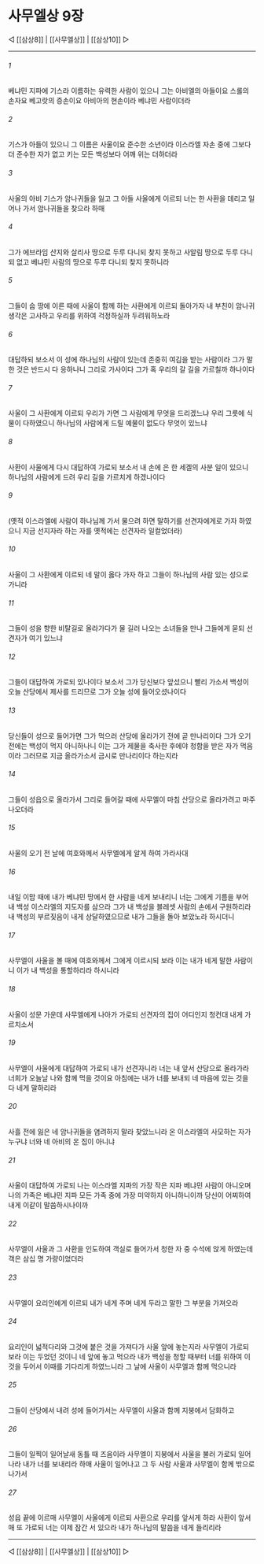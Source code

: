 # 사무엘상 9장

◁ [[삼상8]] | [[사무엘상]] | [[삼상10]] ▷
***

###### 1
베냐민 지파에 기스라 이름하는 유력한 사람이 있으니 그는 아비엘의 아들이요 스롤의 손자요 베고랏의 증손이요 아비아의 현손이라 베냐민 사람이더라

###### 2
기스가 아들이 있으니 그 이름은 사울이요 준수한 소년이라 이스라엘 자손 중에 그보다 더 준수한 자가 없고 키는 모든 백성보다 어깨 위는 더하더라

###### 3
사울의 아비 기스가 암나귀들을 잃고 그 아들 사울에게 이르되 너는 한 사환을 데리고 일어나 가서 암나귀들을 찾으라 하매

###### 4
그가 에브라임 산지와 살리사 땅으로 두루 다니되 찾지 못하고 사알림 땅으로 두루 다니되 없고 베냐민 사람의 땅으로 두루 다니되 찾지 못하니라

###### 5
그들이 숩 땅에 이른 때에 사울이 함께 하는 사환에게 이르되 돌아가자 내 부친이 암나귀 생각은 고사하고 우리를 위하여 걱정하실까 두려워하노라

###### 6
대답하되 보소서 이 성에 하나님의 사람이 있는데 존중히 여김을 받는 사람이라 그가 말한 것은 반드시 다 응하나니 그리로 가사이다 그가 혹 우리의 갈 길을 가르칠까 하나이다

###### 7
사울이 그 사환에게 이르되 우리가 가면 그 사람에게 무엇을 드리겠느냐 우리 그릇에 식물이 다하였으니 하나님의 사람에게 드릴 예물이 없도다 무엇이 있느냐

###### 8
사환이 사울에게 다시 대답하여 가로되 보소서 내 손에 은 한 세겔의 사분 일이 있으니 하나님의 사람에게 드려 우리 길을 가르치게 하겠나이다

###### 9
(옛적 이스라엘에 사람이 하나님께 가서 물으려 하면 말하기를 선견자에게로 가자 하였으니 지금 선지자라 하는 자를 옛적에는 선견자라 일컬었더라)

###### 10
사울이 그 사환에게 이르되 네 말이 옳다 가자 하고 그들이 하나님의 사람 있는 성으로 가니라

###### 11
그들이 성을 향한 비탈길로 올라가다가 물 길러 나오는 소녀들을 만나 그들에게 묻되 선견자가 여기 있느냐

###### 12
그들이 대답하여 가로되 있나이다 보소서 그가 당신보다 앞섰으니 빨리 가소서 백성이 오늘 산당에서 제사를 드리므로 그가 오늘 성에 들어오셨나이다

###### 13
당신들이 성으로 들어가면 그가 먹으러 산당에 올라가기 전에 곧 만나리이다 그가 오기 전에는 백성이 먹지 아니하나니 이는 그가 제물을 축사한 후에야 청함을 받은 자가 먹음이라 그러므로 지금 올라가소서 금시로 만나리이다 하는지라

###### 14
그들이 성읍으로 올라가서 그리로 들어갈 때에 사무엘이 마침 산당으로 올라가려고 마주 나오더라

###### 15
사울의 오기 전 날에 여호와께서 사무엘에게 알게 하여 가라사대

###### 16
내일 이맘 때에 내가 베냐민 땅에서 한 사람을 네게 보내리니 너는 그에게 기름을 부어 내 백성 이스라엘의 지도자를 삼으라 그가 내 백성을 블레셋 사람의 손에서 구원하리라 내 백성의 부르짖음이 내게 상달하였으므로 내가 그들을 돌아 보았노라 하시더니

###### 17
사무엘이 사울을 볼 때에 여호와께서 그에게 이르시되 보라 이는 내가 네게 말한 사람이니 이가 내 백성을 통할하리라 하시니라

###### 18
사울이 성문 가운데 사무엘에게 나아가 가로되 선견자의 집이 어디인지 청컨대 내게 가르치소서

###### 19
사무엘이 사울에게 대답하여 가로되 내가 선견자니라 너는 내 앞서 산당으로 올라가라 너희가 오늘날 나와 함께 먹을 것이요 아침에는 내가 너를 보내되 네 마음에 있는 것을 다 네게 말하리라

###### 20
사흘 전에 잃은 네 암나귀들을 염려하지 말라 찾았느니라 온 이스라엘의 사모하는 자가 누구냐 너와 네 아비의 온 집이 아니냐

###### 21
사울이 대답하여 가로되 나는 이스라엘 지파의 가장 작은 지파 베냐민 사람이 아니오며 나의 가족은 베냐민 지파 모든 가족 중에 가장 미약하지 아니하니이까 당신이 어찌하여 내게 이같이 말씀하시나이까

###### 22
사무엘이 사울과 그 사환을 인도하여 객실로 들어가서 청한 자 중 수석에 앉게 하였는데 객은 삼십 명 가량이었더라

###### 23
사무엘이 요리인에게 이르되 내가 네게 주며 네게 두라고 말한 그 부분을 가져오라

###### 24
요리인이 넓적다리와 그것에 붙은 것을 가져다가 사울 앞에 놓는지라 사무엘이 가로되 보라 이는 두었던 것이니 네 앞에 놓고 먹으라 내가 백성을 청할 때부터 너를 위하여 이것을 두어서 이때를 기다리게 하였느니라 그 날에 사울이 사무엘과 함께 먹으니라

###### 25
그들이 산당에서 내려 성에 들어가서는 사무엘이 사울과 함께 지붕에서 담화하고

###### 26
그들이 일찍이 일어날새 동틀 때 즈음이라 사무엘이 지붕에서 사울을 불러 가로되 일어나라 내가 너를 보내리라 하매 사울이 일어나고 그 두 사람 사울과 사무엘이 함께 밖으로 나가서

###### 27
성읍 끝에 이르매 사무엘이 사울에게 이르되 사환으로 우리를 앞서게 하라 사환이 앞서매 또 가로되 너는 이제 잠간 서 있으라 내가 하나님의 말씀을 네게 들리리라

***
◁ [[삼상8]] | [[사무엘상]] | [[삼상10]] ▷